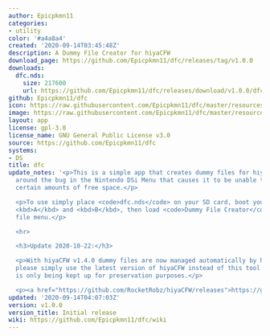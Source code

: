 ```yaml
---
author: Epicpkmn11
categories:
- utility
color: '#a4a8a4'
created: '2020-09-14T03:45:48Z'
description: A Dummy File Creator for hiyaCFW
download_page: https://github.com/Epicpkmn11/dfc/releases/tag/v1.0.0
downloads:
  dfc.nds:
    size: 217600
    url: https://github.com/Epicpkmn11/dfc/releases/download/v1.0.0/dfc.nds
github: Epicpkmn11/dfc
icon: https://raw.githubusercontent.com/Epicpkmn11/dfc/master/resources/icon.png
image: https://raw.githubusercontent.com/Epicpkmn11/dfc/master/resources/banner.png
layout: app
license: gpl-3.0
license_name: GNU General Public License v3.0
source: https://github.com/Epicpkmn11/dfc
systems:
- DS
title: dfc
update_notes: '<p>This is a simple app that creates dummy files for hiyaCFW to work
  around the bug in the Nintendo DSi Menu that causes it to be unable to load with
  certain amounts of free space.</p>

  <p>To use simply place <code>dfc.nds</code> on your SD card, boot your DSi holding
  <kbd>A</kbd> and <kbd>B</kbd>, then load <code>Dummy File Creator</code> from Unlaunch''s
  file menu.</p>

  <hr>

  <h3>Update 2020-10-22:</h3>

  <p>With hiyaCFW v1.4.0 dummy files are now managed automatically by hiyaCFW itself,
  please simply use the latest version of hiyaCFW instead of this tool. This download
  is only being kept up for preservation purposes.</p>

  <p><a href="https://github.com/RocketRobz/hiyaCFW/releases">https://github.com/RocketRobz/hiyaCFW/releases</a></p>'
updated: '2020-09-14T04:07:03Z'
version: v1.0.0
version_title: Initial release
wiki: https://github.com/Epicpkmn11/dfc/wiki
---
```

